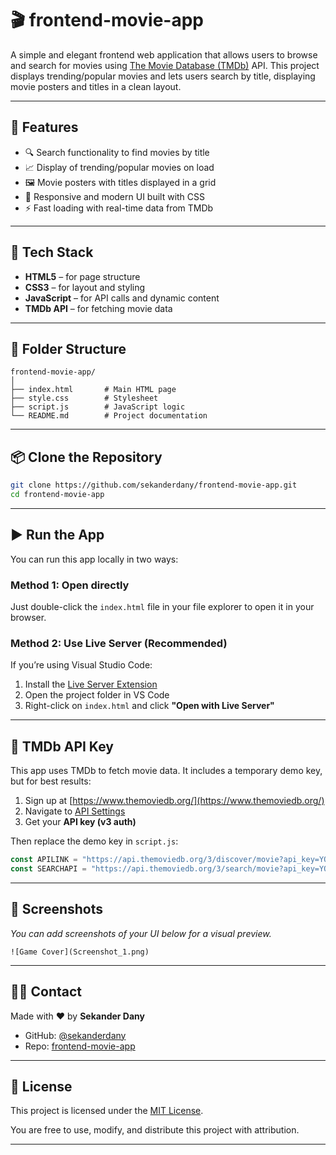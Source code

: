 
# 🎬 frontend-movie-app

A simple and elegant frontend web application that allows users to browse and search for movies using [The Movie Database (TMDb)](https://www.themoviedb.org/) API. This project displays trending/popular movies and lets users search by title, displaying movie posters and titles in a clean layout.

---

## 🚀 Features

- 🔍 Search functionality to find movies by title  
- 📈 Display of trending/popular movies on load  
- 🖼️ Movie posters with titles displayed in a grid  
- 🎨 Responsive and modern UI built with CSS  
- ⚡ Fast loading with real-time data from TMDb  

---

## 🧰 Tech Stack

- **HTML5** – for page structure  
- **CSS3** – for layout and styling  
- **JavaScript** – for API calls and dynamic content  
- **TMDb API** – for fetching movie data  

---

## 📁 Folder Structure

```
frontend-movie-app/
│
├── index.html       # Main HTML page
├── style.css        # Stylesheet
├── script.js        # JavaScript logic
└── README.md        # Project documentation
```

---

## 📦 Clone the Repository

```bash
git clone https://github.com/sekanderdany/frontend-movie-app.git
cd frontend-movie-app
```

---

## ▶️ Run the App

You can run this app locally in two ways:

### Method 1: Open directly

Just double-click the `index.html` file in your file explorer to open it in your browser.

### Method 2: Use Live Server (Recommended)

If you’re using Visual Studio Code:

1. Install the [Live Server Extension](https://marketplace.visualstudio.com/items?itemName=ritwickdey.LiveServer)
2. Open the project folder in VS Code
3. Right-click on `index.html` and click **"Open with Live Server"**

---

## 🔐 TMDb API Key

This app uses TMDb to fetch movie data. It includes a temporary demo key, but for best results:

1. Sign up at [https://www.themoviedb.org/](https://www.themoviedb.org/)
2. Navigate to [API Settings](https://www.themoviedb.org/settings/api)
3. Get your **API key (v3 auth)**

Then replace the demo key in `script.js`:

```js
const APILINK = "https://api.themoviedb.org/3/discover/movie?api_key=YOUR_API_KEY";
const SEARCHAPI = "https://api.themoviedb.org/3/search/movie?api_key=YOUR_API_KEY&query=";
```

---

## 📸 Screenshots

_You can add screenshots of your UI below for a visual preview._

```
![Game Cover](Screenshot_1.png)
```

---

## 🙋‍♂️ Contact

Made with ❤️ by **Sekander Dany**

- GitHub: [@sekanderdany](https://github.com/sekanderdany)
- Repo: [frontend-movie-app](https://github.com/sekanderdany/frontend-movie-app)

---

## 📝 License

This project is licensed under the [MIT License](LICENSE).

You are free to use, modify, and distribute this project with attribution.

---
